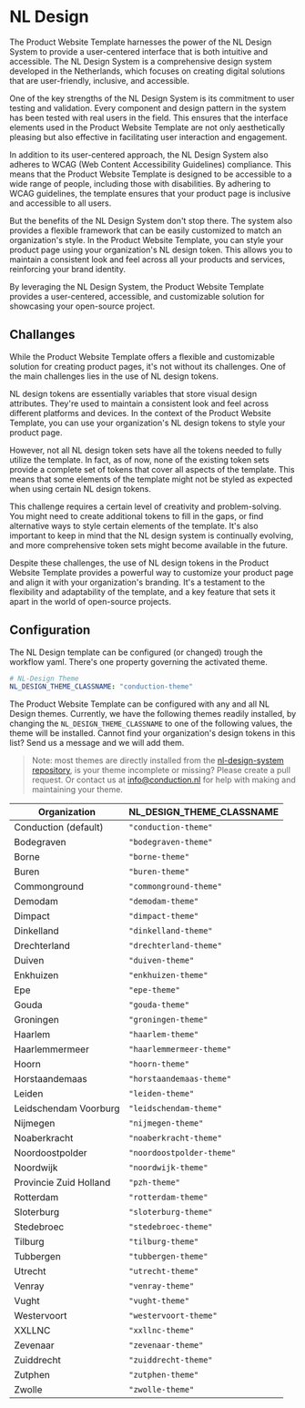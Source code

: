 # NL Design

The Product Website Template harnesses the power of the NL Design System to provide a user-centered interface that is both intuitive and accessible. The NL Design System is a comprehensive design system developed in the Netherlands, which focuses on creating digital solutions that are user-friendly, inclusive, and accessible.

One of the key strengths of the NL Design System is its commitment to user testing and validation. Every component and design pattern in the system has been tested with real users in the field. This ensures that the interface elements used in the Product Website Template are not only aesthetically pleasing but also effective in facilitating user interaction and engagement.

In addition to its user-centered approach, the NL Design System also adheres to WCAG (Web Content Accessibility Guidelines) compliance. This means that the Product Website Template is designed to be accessible to a wide range of people, including those with disabilities. By adhering to WCAG guidelines, the template ensures that your product page is inclusive and accessible to all users.

But the benefits of the NL Design System don't stop there. The system also provides a flexible framework that can be easily customized to match an organization's style. In the Product Website Template, you can style your product page using your organization's NL design token. This allows you to maintain a consistent look and feel across all your products and services, reinforcing your brand identity.

By leveraging the NL Design System, the Product Website Template provides a user-centered, accessible, and customizable solution for showcasing your open-source project.

## Challanges

While the Product Website Template offers a flexible and customizable solution for creating product pages, it's not without its challenges. One of the main challenges lies in the use of NL design tokens.

NL design tokens are essentially variables that store visual design attributes. They're used to maintain a consistent look and feel across different platforms and devices. In the context of the Product Website Template, you can use your organization's NL design tokens to style your product page.

However, not all NL design token sets have all the tokens needed to fully utilize the template. In fact, as of now, none of the existing token sets provide a complete set of tokens that cover all aspects of the template. This means that some elements of the template might not be styled as expected when using certain NL design tokens.

This challenge requires a certain level of creativity and problem-solving. You might need to create additional tokens to fill in the gaps, or find alternative ways to style certain elements of the template. It's also important to keep in mind that the NL design system is continually evolving, and more comprehensive token sets might become available in the future.

Despite these challenges, the use of NL design tokens in the Product Website Template provides a powerful way to customize your product page and align it with your organization's branding. It's a testament to the flexibility and adaptability of the template, and a key feature that sets it apart in the world of open-source projects.

## Configuration

The NL Design template can be configured (or changed) trough the workflow yaml. There's one property governing the activated theme.

```yaml
# NL-Design Theme
NL_DESIGN_THEME_CLASSNAME: "conduction-theme"
```

The Product Website Template can be configured with any and all NL Design themes. Currently, we have the following themes readily installed, by changing the `NL_DESIGN_THEME_CLASSNAME` to one of the following values, the theme will be installed. Cannot find your organization's design tokens in this list? Send us a message and we will add them.

> Note: most themes are directly installed from the [nl-design-system repository](https://github.com/nl-design-system/themes/tree/main/proprietary), is your theme incomplete or missing? Please create a pull request. Or contact us at [info@conduction.nl](info@conduction.nl) for help with making and maintaining your theme.

| Organization           | NL_DESIGN_THEME_CLASSNAME |
| ---------------------- | ------------------------- |
| Conduction (default)   | `"conduction-theme"`      |
| Bodegraven             | `"bodegraven-theme"`      |
| Borne                  | `"borne-theme"`           |
| Buren                  | `"buren-theme"`           |
| Commonground           | `"commonground-theme"`    |
| Demodam                | `"demodam-theme"`         |
| Dimpact                | `"dimpact-theme"`         |
| Dinkelland             | `"dinkelland-theme"`      |
| Drechterland           | `"drechterland-theme"`    |
| Duiven                 | `"duiven-theme"`          |
| Enkhuizen              | `"enkhuizen-theme"`       |
| Epe                    | `"epe-theme"`             |
| Gouda                  | `"gouda-theme"`           |
| Groningen              | `"groningen-theme"`       |
| Haarlem                | `"haarlem-theme"`         |
| Haarlemmermeer         | `"haarlemmermeer-theme"`  |
| Hoorn                  | `"hoorn-theme"`           |
| Horstaandemaas         | `"horstaandemaas-theme"`  |
| Leiden                 | `"leiden-theme"`          |
| Leidschendam Voorburg  | `"leidschendam-theme"`    |
| Nijmegen               | `"nijmegen-theme"`        |
| Noaberkracht           | `"noaberkracht-theme"`    |
| Noordoostpolder        | `"noordoostpolder-theme"` |
| Noordwijk              | `"noordwijk-theme"`       |
| Provincie Zuid Holland | `"pzh-theme"`             |
| Rotterdam              | `"rotterdam-theme"`       |
| Sloterburg             | `"sloterburg-theme"`      |
| Stedebroec             | `"stedebroec-theme"`      |
| Tilburg                | `"tilburg-theme"`         |
| Tubbergen              | `"tubbergen-theme"`       |
| Utrecht                | `"utrecht-theme"`         |
| Venray                 | `"venray-theme"`          |
| Vught                  | `"vught-theme"`           |
| Westervoort            | `"westervoort-theme"`     |
| XXLLNC                 | `"xxllnc-theme"`          |
| Zevenaar               | `"zevenaar-theme"`        |
| Zuiddrecht             | `"zuiddrecht-theme"`      |
| Zutphen                | `"zutphen-theme"`         |
| Zwolle                 | `"zwolle-theme"`          |
